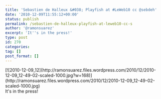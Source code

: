 ```yaml
---
title: 'Sebastien de Halleux &#038; Playfish at #LeWeb10 cc @sebdeh'
date: '2010-12-09T11:55:12+00:00'
status: publish
permalink: /sebastien-de-halleux-playfish-at-leweb10-cc-s
author: '@ramonsuarez'
excerpt: 'It''s in the press!'
type: post
id: 270
categories:
tag: []
post_format: []
---
```

<div class="p_embed p_image_embed">[![2010-12-09_12](http://ramonsuarez.files.wordpress.com/2010/12/2010-12-09_12-49-02-scaled-1000.jpg?w=168)](http://ramonsuarez.files.wordpress.com/2010/12/2010-12-09_12-49-02-scaled-1000.jpg)</div>It's in the press!